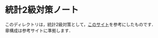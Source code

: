# 統計2級対策ノート

このディレクトリは，統計2級対策として，[このサイト](https://bellcurve.jp/statistics/course/)を参考にしたものです．
章構成は参考サイトに準拠します．
